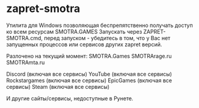 # zapret-smotra
Утилита для Windows позволяющая беспрепятственно получать доступ ко всем ресурсам SMOTRA.GAMES
Запускать через ZAPRET-SMOTRA.cmd, перед запуском - убедитесь в том, что у Вас нет запущенных процессов или сервисов других zapret версий.

Разлочено на текущий момент:
SMOTRA.Games
SMOTRArage.ru
SMOTRAmta.ru

Discord (включая все сервисы)
YouTube (включая все сервисы)
Rockstargames (включая все сервисы)
EpicGames (включая все сервисы)
Steam (включая все сервисы)

И другие сайты/сервисы, недоступные в Рунете.
